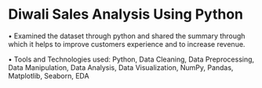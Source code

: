 # Diwali Sales Analysis Using Python

•	Examined the dataset through python and shared the summary through which it helps to improve customers experience and to increase revenue.

•	Tools and Technologies used: Python, Data Cleaning, Data Preprocessing, Data Manipulation, Data Analysis, Data Visualization, NumPy, Pandas, Matplotlib, Seaborn, EDA

